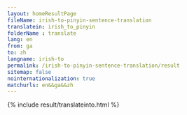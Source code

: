 ```yaml
---
layout: homeResultPage
fileName: irish-to-pinyin-sentence-translation
translatein: irish_to_pinyin
folderName : translate
lang: en
from: ga
to: zh
langname: irish-to
permalink: /irish-to-pinyin-sentence-translation/result
sitemap: false
nointernationalization: true
matchurls: en&&ga&&zh
---
```

{% include result/translateinto.html %}

<script src="/js/result/translation.js" data-foldername="{{page.folderName}}" data-lang="{{page.lang}}"></script>
